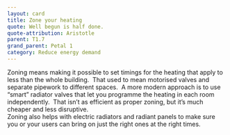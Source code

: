 ```yaml
---
layout: card
title: Zone your heating
quote: Well begun is half done.
quote-attribution: Aristotle
parent: T1.7
grand_parent: Petal 1
category: Reduce energy demand
---
```


Zoning means making it possible to set timings for the heating that apply to less than the whole building.  That used to mean motorised valves and separate pipework to different spaces.  A more modern approach is to use “smart” radiator valves that let you programme the heating in each room independently.  That isn’t as efficient as proper zoning, but it’s much cheaper and less disruptive.</br>Zoning also helps with electric radiators and radiant panels to make sure you or your users can bring on just the right ones at the right times.  

